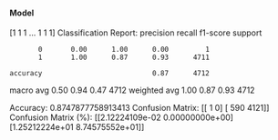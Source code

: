 #### Model
[1 1 1 ... 1 1 1]
Classification Report:
              precision    recall  f1-score   support

           0       0.00      1.00      0.00         1
           1       1.00      0.87      0.93      4711

    accuracy                           0.87      4712
   macro avg       0.50      0.94      0.47      4712
weighted avg       1.00      0.87      0.93      4712

Accuracy: 0.8747877758913413
Confusion Matrix:
[[   1    0]
 [ 590 4121]]
Confusion Matrix (%):
[[2.12224109e-02 0.00000000e+00]
 [1.25212224e+01 8.74575552e+01]]
